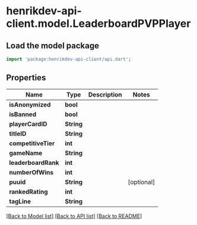 # henrikdev-api-client.model.LeaderboardPVPPlayer

## Load the model package
```dart
import 'package:henrikdev-api-client/api.dart';
```

## Properties
Name | Type | Description | Notes
------------ | ------------- | ------------- | -------------
**isAnonymized** | **bool** |  | 
**isBanned** | **bool** |  | 
**playerCardID** | **String** |  | 
**titleID** | **String** |  | 
**competitiveTier** | **int** |  | 
**gameName** | **String** |  | 
**leaderboardRank** | **int** |  | 
**numberOfWins** | **int** |  | 
**puuid** | **String** |  | [optional] 
**rankedRating** | **int** |  | 
**tagLine** | **String** |  | 

[[Back to Model list]](../README.md#documentation-for-models) [[Back to API list]](../README.md#documentation-for-api-endpoints) [[Back to README]](../README.md)


